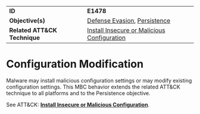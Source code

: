 |||
|---------|------------------------|
|**ID**|**E1478**|
|**Objective(s)**| [Defense Evasion](https://github.com/MBCProject/mbc-markdown/tree/master/defense-evasion), [Persistence](https://github.com/MBCProject/mbc-markdown/tree/master/persistence)|
|**Related ATT&CK Technique**|[Install Insecure or Malicious Configuration](https://attack.mitre.org/techniques/T1478)|


Configuration Modification
==========================
Malware may install malicious configuration settings or may modify existing configuration settings. This MBC behavior extends the related ATT&CK technique to all platforms and to the Persistence objective. 

See ATT&CK: [**Install Insecure or Malicious Configuration**](https://attack.mitre.org/techniques/T1478).
